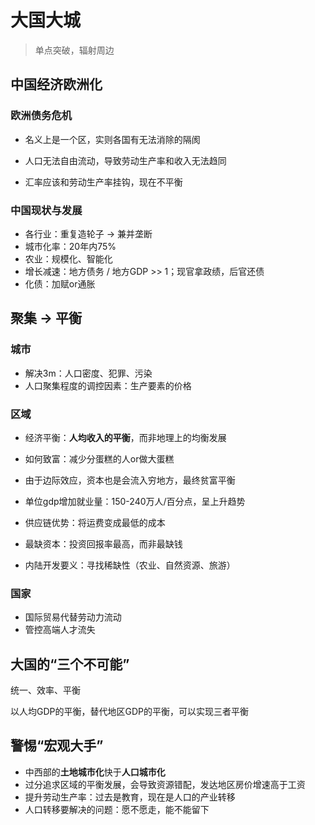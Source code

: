 # 大国大城

> 单点突破，辐射周边

## 中国经济欧洲化

### 欧洲债务危机

- 名义上是一个区，实则各国有无法消除的隔阂

- 人口无法自由流动，导致劳动生产率和收入无法趋同

- 汇率应该和劳动生产率挂钩，现在不平衡

### 中国现状与发展

- 各行业：重复造轮子 -> 兼并垄断
- 城市化率：20年内75%
- 农业：规模化、智能化
- 增长减速：地方债务 / 地方GDP >> 1；现官拿政绩，后官还债
- 化债：加赋or通胀

## 聚集 -> 平衡

### 城市

- 解决3m：人口密度、犯罪、污染
- 人口聚集程度的调控因素：生产要素的价格

### 区域

- 经济平衡：**人均收入的平衡**，而非地理上的均衡发展

- 如何致富：减少分蛋糕的人or做大蛋糕

- 由于边际效应，资本也是会流入穷地方，最终贫富平衡

- 单位gdp增加就业量：150-240万人/百分点，呈上升趋势

- 供应链优势：将运费变成最低的成本

- 最缺资本：投资回报率最高，而非最缺钱

- 内陆开发要义：寻找稀缺性（农业、自然资源、旅游）

### 国家
- 国际贸易代替劳动力流动
- 管控高端人才流失

## 大国的“三个不可能”
统一、效率、平衡

以人均GDP的平衡，替代地区GDP的平衡，可以实现三者平衡

## 警惕“宏观大手”
- 中西部的**土地城市化**快于**人口城市化**
- 过分追求区域的平衡发展，会导致资源错配，发达地区房价增速高于工资
- 提升劳动生产率：过去是教育，现在是人口的产业转移
- 人口转移要解决的问题：愿不愿走，能不能留下